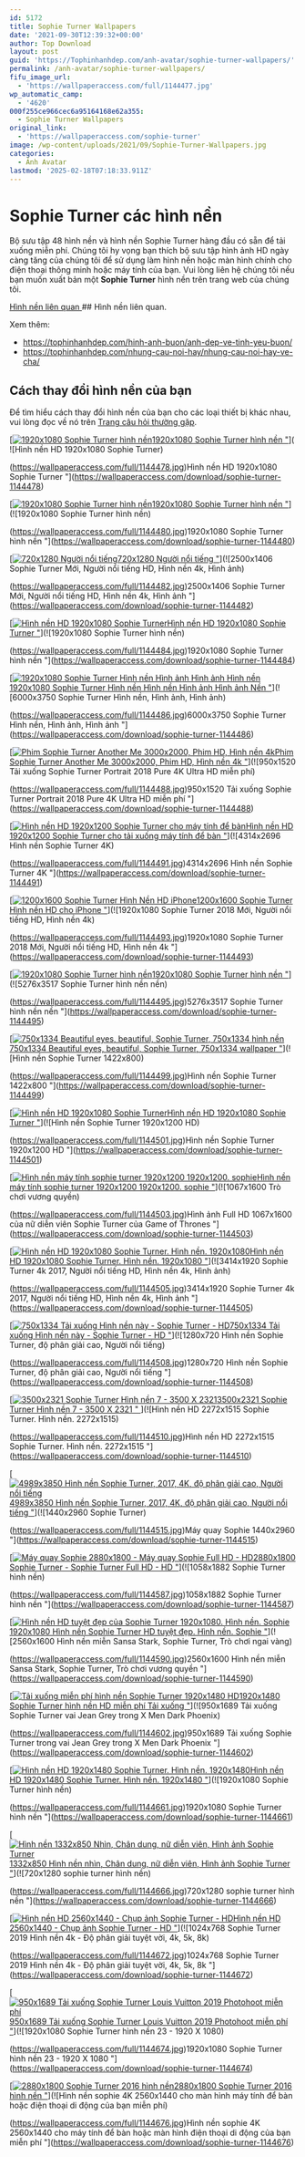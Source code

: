 ```yaml
---
id: 5172
title: Sophie Turner Wallpapers
date: '2021-09-30T12:39:32+00:00'
author: Top Download
layout: post
guid: 'https://Tophinhanhdep.com/anh-avatar/sophie-turner-wallpapers/'
permalink: /anh-avatar/sophie-turner-wallpapers/
fifu_image_url:
  - 'https://wallpaperaccess.com/full/1144477.jpg'
wp_automatic_camp:
  - '4620'
000f255ce966cec6a95164168e62a355:
  - Sophie Turner Wallpapers
original_link:
  - 'https://wallpaperaccess.com/sophie-turner'
image: /wp-content/uploads/2021/09/Sophie-Turner-Wallpapers.jpg
categories:
  - Ảnh Avatar
lastmod: '2025-02-18T07:18:33.911Z'
---
```

# Sophie Turner các hình nền

Bộ sưu tập 48 hình nền và hình nền Sophie Turner hàng đầu có sẵn để tải xuống miễn phí. Chúng tôi hy vọng bạn thích bộ sưu tập hình ảnh HD ngày càng tăng của chúng tôi để sử dụng làm hình nền hoặc màn hình chính cho điện thoại thông minh hoặc máy tính của bạn. Vui lòng liên hệ chúng tôi nếu bạn muốn xuất bản một **Sophie Turner** hình nền trên trang web của chúng tôi.

[Hình nền liên quan ](#related) ## Hình nền liên quan.

   
 Xem thêm:

   
- <https://tophinhanhdep.com/hinh-anh-buon/anh-dep-ve-tinh-yeu-buon/>
- <https://tophinhanhdep.com/nhung-cau-noi-hay/nhung-cau-noi-hay-ve-cha/>

## Cách thay đổi hình nền của bạn

Để tìm hiểu cách thay đổi hình nền của bạn cho các loại thiết bị khác nhau, vui lòng đọc về nó trên [Trang câu hỏi thường gặp](https://tophinhanhdep.com/faq/).

  
[[![1920x1080 Sophie Turner hình nền](https://wallpaperaccess.com/full/1144477.jpg)1920x1080 Sophie Turner hình nền "](https://wallpaperaccess.com/download/sophie-turner-1144477)]( ![Hình nền HD 1920x1080 Sophie Turner)

(https://wallpaperaccess.com/full/1144478.jpg)Hình nền HD 1920x1080 Sophie Turner "](https://wallpaperaccess.com/download/sophie-turner-1144478)

[[![1920x1080 Sophie Turner hình nền](https://wallpaperaccess.com/full/1144479.jpg)1920x1080 Sophie Turner hình nền "](https://wallpaperaccess.com/download/sophie-turner-1144479)](![1920x1080 Sophie Turner hình nền)

(https://wallpaperaccess.com/full/1144480.jpg)1920x1080 Sophie Turner hình nền "](https://wallpaperaccess.com/download/sophie-turner-1144480)

[[![720x1280 Người nổi tiếng](https://wallpaperaccess.com/full/1144481.jpg)720x1280 Người nổi tiếng "](https://wallpaperaccess.com/download/sophie-turner-1144481)](![2500x1406 Sophie Turner Mới, Người nổi tiếng HD, Hình nền 4k, Hình ảnh)

(https://wallpaperaccess.com/full/1144482.jpg)2500x1406 Sophie Turner Mới, Người nổi tiếng HD, Hình nền 4k, Hình ảnh "](https://wallpaperaccess.com/download/sophie-turner-1144482)

[[![Hình nền HD 1920x1080 Sophie Turner](https://wallpaperaccess.com/full/1144483.jpg)Hình nền HD 1920x1080 Sophie Turner "](https://wallpaperaccess.com/download/sophie-turner-1144483)](![1920x1080 Sophie Turner hình nền)

(https://wallpaperaccess.com/full/1144484.jpg)1920x1080 Sophie Turner hình nền "](https://wallpaperaccess.com/download/sophie-turner-1144484)

[[![1920x1080 Sophie Turner Hình nền Hình ảnh Hình ảnh Hình nền](https://wallpaperaccess.com/full/1144485.jpg)1920x1080 Sophie Turner Hình nền Hình nền Hình ảnh Hình ảnh Nền "](https://wallpaperaccess.com/download/sophie-turner-1144485)](![6000x3750 Sophie Turner Hình nền, Hình ảnh, Hình ảnh)

(https://wallpaperaccess.com/full/1144486.jpg)6000x3750 Sophie Turner Hình nền, Hình ảnh, Hình ảnh "](https://wallpaperaccess.com/download/sophie-turner-1144486)

[[![Phim Sophie Turner Another Me 3000x2000, Phim HD, Hình nền 4k](https://wallpaperaccess.com/full/1144487.jpg)Phim Sophie Turner Another Me 3000x2000, Phim HD, Hình nền 4k "](https://wallpaperaccess.com/download/sophie-turner-1144487)](![950x1520 Tải xuống Sophie Turner Portrait 2018 Pure 4K Ultra HD miễn phí)

(https://wallpaperaccess.com/full/1144488.jpg)950x1520 Tải xuống Sophie Turner Portrait 2018 Pure 4K Ultra HD miễn phí "](https://wallpaperaccess.com/download/sophie-turner-1144488)

[[![Hình nền HD 1920x1200 Sophie Turner cho máy tính để bàn](https://wallpaperaccess.com/full/1144489.jpg)Hình nền HD 1920x1200 Sophie Turner cho tải xuống máy tính để bàn "](https://wallpaperaccess.com/download/sophie-turner-1144489)](![4314x2696 Hình nền Sophie Turner 4K)

(https://wallpaperaccess.com/full/1144491.jpg)4314x2696 Hình nền Sophie Turner 4K "](https://wallpaperaccess.com/download/sophie-turner-1144491)

[[![1200x1600 Sophie Turner Hình Nền HD iPhone](https://wallpaperaccess.com/full/1144492.jpg)1200x1600 Sophie Turner Hình nền HD cho iPhone "](https://wallpaperaccess.com/download/sophie-turner-1144492)](![1920x1080 Sophie Turner 2018 Mới, Người nổi tiếng HD, Hình nền 4k)

(https://wallpaperaccess.com/full/1144493.jpg)1920x1080 Sophie Turner 2018 Mới, Người nổi tiếng HD, Hình nền 4k "](https://wallpaperaccess.com/download/sophie-turner-1144493)

[[![1920x1080 Sophie Turner hình nền](https://wallpaperaccess.com/full/1144494.jpg)1920x1080 Sophie Turner hình nền "](https://wallpaperaccess.com/download/sophie-turner-1144494)](![5276x3517 Sophie Turner hình nền nền)

(https://wallpaperaccess.com/full/1144495.jpg)5276x3517 Sophie Turner hình nền nền "](https://wallpaperaccess.com/download/sophie-turner-1144495)

[[![750x1334 Beautiful eyes, beautiful, Sophie Turner, 750x1334 hình nền](https://wallpaperaccess.com/full/1144498.jpg)750x1334 Beautiful eyes, beautiful, Sophie Turner, 750x1334 wallpaper "](https://wallpaperaccess.com/download/sophie-turner-1144498)](![Hình nền Sophie Turner 1422x800)

(https://wallpaperaccess.com/full/1144499.jpg)Hình nền Sophie Turner 1422x800 "](https://wallpaperaccess.com/download/sophie-turner-1144499)

[[![Hình nền HD 1920x1080 Sophie Turner](https://wallpaperaccess.com/full/1144500.jpg)Hình nền HD 1920x1080 Sophie Turner "](https://wallpaperaccess.com/download/sophie-turner-1144500)](![Hình nền Sophie Turner 1920x1200 HD)

(https://wallpaperaccess.com/full/1144501.jpg)Hình nền Sophie Turner 1920x1200 HD "](https://wallpaperaccess.com/download/sophie-turner-1144501)

[[![Hình nền máy tính sophie turner 1920x1200 1920x1200.  sophie](https://wallpaperaccess.com/full/1144502.jpg)Hình nền máy tính sophie turner 1920x1200 1920x1200. sophie "](https://wallpaperaccess.com/download/sophie-turner-1144502)](![1067x1600 Trò chơi vương quyền)

(https://wallpaperaccess.com/full/1144503.jpg)Hình ảnh Full HD 1067x1600 của nữ diễn viên Sophie Turner của Game of Thrones "](https://wallpaperaccess.com/download/sophie-turner-1144503)

[[![Hình nền HD 1920x1080 Sophie Turner.  Hình nền.  1920x1080](https://wallpaperaccess.com/full/1144504.jpg)Hình nền HD 1920x1080 Sophie Turner. Hình nền. 1920x1080 "](https://wallpaperaccess.com/download/sophie-turner-1144504)](![3414x1920 Sophie Turner 4k 2017, Người nổi tiếng HD, Hình nền 4k, Hình ảnh)

(https://wallpaperaccess.com/full/1144505.jpg)3414x1920 Sophie Turner 4k 2017, Người nổi tiếng HD, Hình nền 4k, Hình ảnh "](https://wallpaperaccess.com/download/sophie-turner-1144505)

[[![750x1334 Tải xuống Hình nền này - Sophie Turner - HD](https://wallpaperaccess.com/full/1144506.jpg)750x1334 Tải xuống Hình nền này - Sophie Turner - HD "](https://wallpaperaccess.com/download/sophie-turner-1144506)](![1280x720 Hình nền Sophie Turner, độ phân giải cao, Người nổi tiếng)

(https://wallpaperaccess.com/full/1144508.jpg)1280x720 Hình nền Sophie Turner, độ phân giải cao, Người nổi tiếng "](https://wallpaperaccess.com/download/sophie-turner-1144508)

[[![3500x2321 Sophie Turner Hình nền 7 - 3500 X 2321](https://wallpaperaccess.com/full/1144509.jpg)3500x2321 Sophie Turner Hình nền 7 - 3500 X 2321 " ](https://wallpaperaccess.com/download/sophie-turner-1144509)](![Hình nền HD 2272x1515 Sophie Turner.  Hình nền.  2272x1515)

(https://wallpaperaccess.com/full/1144510.jpg)Hình nền HD 2272x1515 Sophie Turner. Hình nền. 2272x1515 "](https://wallpaperaccess.com/download/sophie-turner-1144510)

[[![4989x3850 Hình nền Sophie Turner, 2017, 4K, độ phân giải cao, Người nổi tiếng](https://wallpaperaccess.com/full/1144511.jpg)4989x3850 Hình nền Sophie Turner, 2017, 4K, độ phân giải cao, Người nổi tiếng "](https://wallpaperaccess.com/download/sophie-turner-1144511)](![1440x2960 ​​Sophie Turner)

(https://wallpaperaccess.com/full/1144515.jpg)Máy quay Sophie 1440x2960 ​​"](https://wallpaperaccess.com/download/sophie-turner-1144515)

[[![Máy quay Sophie 2880x1800 - Máy quay Sophie Full HD - HD](https://wallpaperaccess.com/full/1144517.jpg)2880x1800 Sophie Turner - Sophie Turner Full HD - HD "](https://wallpaperaccess.com/download/sophie-turner-1144517)](![1058x1882 Sophie Turner hình nền)

(https://wallpaperaccess.com/full/1144587.jpg)1058x1882 Sophie Turner hình nền "](https://wallpaperaccess.com/download/sophie-turner-1144587)

[[![Hình nền HD tuyệt đẹp của Sophie Turner 1920x1080.  Hình nền.  Sophie](https://wallpaperaccess.com/full/1144589.jpg)1920x1080 Hình nền Sophie Turner HD tuyệt đẹp. Hình nền. Sophie "](https://wallpaperaccess.com/download/sophie-turner-1144589)](![2560x1600 Hình nền miễn Sansa Stark, Sophie Turner, Trò chơi ngai vàng)

(https://wallpaperaccess.com/full/1144590.jpg)2560x1600 Hình nền miễn Sansa Stark, Sophie Turner, Trò chơi vương quyền "](https://wallpaperaccess.com/download/sophie-turner-1144590)

[[![Tải xuống miễn phí hình nền Sophie Turner 1920x1480 HD](https://wallpaperaccess.com/full/1144601.jpg)1920x1480 Sophie Turner hình nền HD miễn phí Tải xuống "](https://wallpaperaccess.com/download/sophie-turner-1144601)](![950x1689 Tải xuống Sophie Turner vai Jean Grey trong X Men Dark Phoenix)

(https://wallpaperaccess.com/full/1144602.jpg)950x1689 Tải xuống Sophie Turner trong vai Jean Grey trong X Men Dark Phoenix "](https://wallpaperaccess.com/download/sophie-turner-1144602)

[[![Hình nền HD 1920x1480 Sophie Turner.  Hình nền.  1920x1480](https://wallpaperaccess.com/full/1144660.jpg)Hình nền HD 1920x1480 Sophie Turner. Hình nền. 1920x1480 "](https://wallpaperaccess.com/download/sophie-turner-1144660)](![1920x1080 Sophie Turner hình nền)

(https://wallpaperaccess.com/full/1144661.jpg)1920x1080 Sophie Turner hình nền "](https://wallpaperaccess.com/download/sophie-turner-1144661)

[[![Hình nền 1332x850 Nhìn, Chân dung, nữ diễn viên, Hình ảnh Sophie Turner](https://wallpaperaccess.com/full/1144662.jpg)1332x850 Hình nền nhìn, Chân dung, nữ diễn viên, Hình ảnh Sophie Turner "](https://wallpaperaccess.com/download/sophie-turner-1144662)](![720x1280 sophie turner hình nền)

(https://wallpaperaccess.com/full/1144666.jpg)720x1280 sophie turner hình nền "](https://wallpaperaccess.com/download/sophie-turner-1144666)

[[![Hình nền HD 2560x1440 - Chụp ảnh Sophie Turner - HD](https://wallpaperaccess.com/full/1144668.jpg)Hình nền HD 2560x1440 - Chụp ảnh Sophie Turner - HD "](https://wallpaperaccess.com/download/sophie-turner-1144668)](![1024x768 Sophie Turner 2019 Hình nền 4k - Độ phân giải tuyệt vời, 4k, 5k, 8k)

(https://wallpaperaccess.com/full/1144672.jpg)1024x768 Sophie Turner 2019 Hình nền 4k - Độ phân giải tuyệt vời, 4k, 5k, 8k "](https://wallpaperaccess.com/download/sophie-turner-1144672)

[[![950x1689 Tải xuống Sophie Turner Louis Vuitton 2019 Photohoot miễn phí](https://wallpaperaccess.com/full/1144673.jpg)950x1689 Tải xuống Sophie Turner Louis Vuitton 2019 Photohoot miễn phí "](https://wallpaperaccess.com/download/sophie-turner-1144673)](![1920x1080 Sophie Turner hình nền 23 - 1920 X 1080)

(https://wallpaperaccess.com/full/1144674.jpg)1920x1080 Sophie Turner hình nền 23 - 1920 X 1080 "](https://wallpaperaccess.com/download/sophie-turner-1144674)

[[![2880x1800 Sophie Turner 2016 hình nền](https://wallpaperaccess.com/full/1144675.jpg)2880x1800 Sophie Turner 2016 hình nền "](https://wallpaperaccess.com/download/sophie-turner-1144675)](![Hình nền sophie 4K 2560x1440 cho màn hình máy tính để bàn hoặc điện thoại di động của bạn miễn phí)

(https://wallpaperaccess.com/full/1144676.jpg)Hình nền sophie 4K 2560x1440 cho máy tính để bàn hoặc màn hình điện thoại di động của bạn miễn phí "](https://wallpaperaccess.com/download/sophie-turner-1144676)
